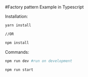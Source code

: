 #Factory pattern Example in Typescript

Installation:

```bash
yarn install

//OR

npm install
```

Commands:

```bash
npm run dev #run on development

npm run start

```
